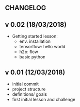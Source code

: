 CHANGELOG
---------

## v 0.02 (18/03/2018)
- Getting started lesson:
    - env. installation
    - tensorflow: hello world
    - h2o: flow
    - basic python


## v 0.01 (12/03/2018)
- initial commit 
- project structure
- definitions/ goals
- first initial lesson and challenge

